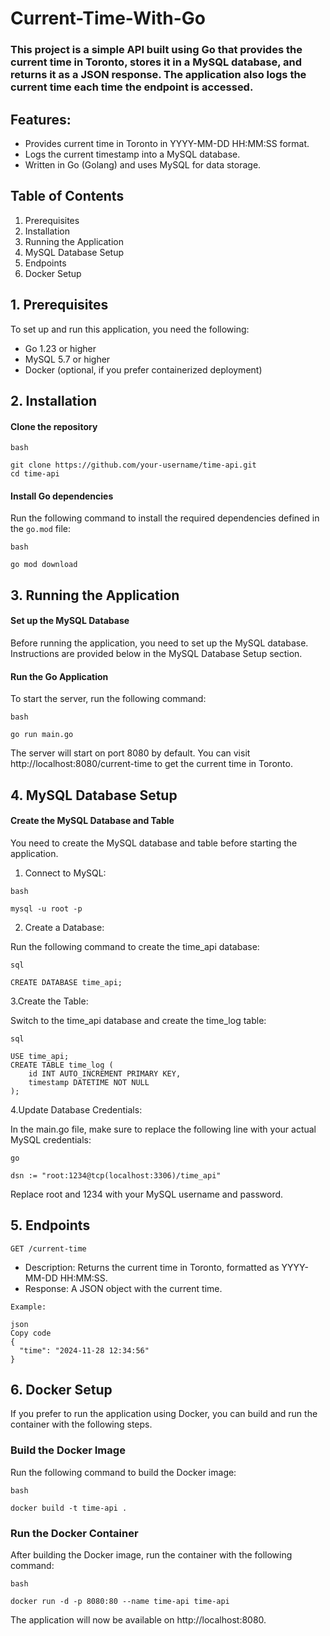 # Current-Time-With-Go 

### This project is a simple API built using Go that provides the current time in Toronto, stores it in a MySQL database, and returns it as a JSON response. The application also logs the current time each time the endpoint is accessed.

## Features:
- Provides current time in Toronto in YYYY-MM-DD HH:MM:SS format.
- Logs the current timestamp into a MySQL database.
- Written in Go (Golang) and uses MySQL for data storage.

## Table of Contents
1. Prerequisites
2. Installation
3. Running the Application
4. MySQL Database Setup
5. Endpoints
6. Docker Setup

##  1. Prerequisites
To set up and run this application, you need the following:

+ Go 1.23 or higher
+ MySQL 5.7 or higher
+ Docker (optional, if you prefer containerized deployment)

## 2. Installation
#### Clone the repository
```
bash

git clone https://github.com/your-username/time-api.git
cd time-api
```
#### Install Go dependencies

Run the following command to install the required dependencies defined in the ```go.mod``` file:

```
bash

go mod download
```

## 3. Running the Application

#### Set up the MySQL Database
Before running the application, you need to set up the MySQL database. Instructions are provided below in the MySQL Database Setup section.

#### Run the Go Application
To start the server, run the following command:
```
bash

go run main.go
```
The server will start on port 8080 by default. You can visit http://localhost:8080/current-time to get the current time in Toronto.

## 4. MySQL Database Setup

#### Create the MySQL Database and Table
You need to create the MySQL database and table before starting the application.

1. Connect to MySQL:
```
bash

mysql -u root -p
```
2. Create a Database:

Run the following command to create the time_api database:
```
sql

CREATE DATABASE time_api;
```

3.Create the Table:

Switch to the time_api database and create the time_log table:

```
sql

USE time_api;
CREATE TABLE time_log (
    id INT AUTO_INCREMENT PRIMARY KEY,
    timestamp DATETIME NOT NULL
);
```
4.Update Database Credentials:

In the main.go file, make sure to replace the following line with your actual MySQL credentials:
```
go

dsn := "root:1234@tcp(localhost:3306)/time_api"
```
Replace root and 1234 with your MySQL username and password.

## 5. Endpoints
```GET /current-time```

+ Description: Returns the current time in Toronto, formatted as YYYY-MM-DD HH:MM:SS.
+ Response: A JSON object with the current time.
```
Example:

json
Copy code
{
  "time": "2024-11-28 12:34:56"
}
```
## 6. Docker Setup
If you prefer to run the application using Docker, you can build and run the container with the following steps.

### Build the Docker Image
Run the following command to build the Docker image:
```
bash

docker build -t time-api .
```

### Run the Docker Container

After building the Docker image, run the container with the following command:
```
bash

docker run -d -p 8080:80 --name time-api time-api
```
The application will now be available on http://localhost:8080.

